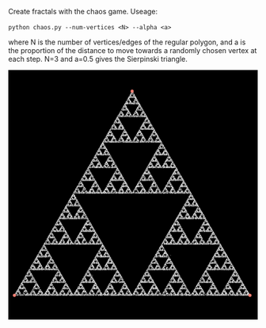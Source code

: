 Create fractals with the chaos game. Useage:

``python chaos.py --num-vertices <N> --alpha <a>``

where N is the number of vertices/edges of the regular polygon, and a is the proportion of the distance to move towards a randomly chosen vertex at each step. N=3 and a=0.5 gives the Sierpinski triangle.

<img src="sierpinski.png" alt="Sierpinski triangle" width="600"/>
